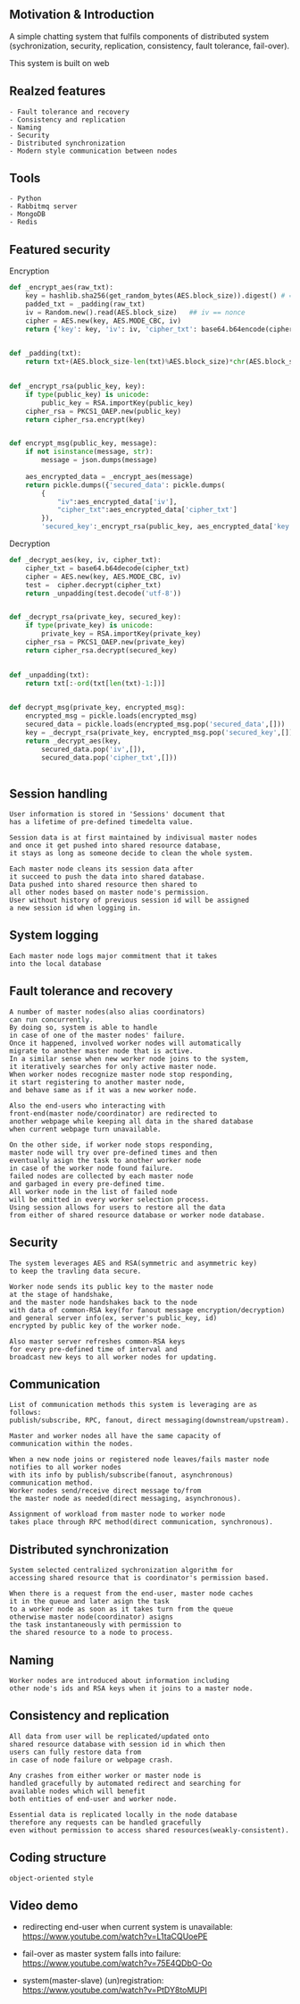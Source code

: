## Motivation & Introduction
A simple chatting system that fulfils components of distributed system
(sychronization, security, replication, consistency, fault tolerance, fail-over).

This system is built on web


## Realzed features
	- Fault tolerance and recovery
	- Consistency and replication
	- Naming
	- Security
	- Distributed synchronization
	- Modern style communication between nodes
	
## Tools
	- Python 
	- Rabbitmq server
	- MongoDB
	- Redis
	
## Featured security
Encryption
```python
def _encrypt_aes(raw_txt):
	key = hashlib.sha256(get_random_bytes(AES.block_size)).digest() # => a 32 byte string
	padded_txt = _padding(raw_txt)
	iv = Random.new().read(AES.block_size)   ## iv == nonce
	cipher = AES.new(key, AES.MODE_CBC, iv)
	return {'key': key, 'iv': iv, 'cipher_txt': base64.b64encode(cipher.encrypt(padded_txt))}  

	
def _padding(txt):
	return txt+(AES.block_size-len(txt)%AES.block_size)*chr(AES.block_size-len(txt)%AES.block_size)

	
def _encrypt_rsa(public_key, key):
	if type(public_key) is unicode:
		public_key = RSA.importKey(public_key)
	cipher_rsa = PKCS1_OAEP.new(public_key)
	return cipher_rsa.encrypt(key)


def encrypt_msg(public_key, message):
	if not isinstance(message, str):
		message = json.dumps(message)
		
	aes_encrypted_data = _encrypt_aes(message)
	return pickle.dumps({'secured_data': pickle.dumps(
		{
			"iv":aes_encrypted_data['iv'], 
			"cipher_txt":aes_encrypted_data['cipher_txt']
		}), 
		'secured_key':_encrypt_rsa(public_key, aes_encrypted_data['key'])})
```	
Decryption
```python
def _decrypt_aes(key, iv, cipher_txt):
	cipher_txt = base64.b64decode(cipher_txt)
	cipher = AES.new(key, AES.MODE_CBC, iv)         
	test =  cipher.decrypt(cipher_txt)
	return _unpadding(test.decode('utf-8'))


def _decrypt_rsa(private_key, secured_key):
	if type(private_key) is unicode:
		private_key = RSA.importKey(private_key)
	cipher_rsa = PKCS1_OAEP.new(private_key)
	return cipher_rsa.decrypt(secured_key)

	
def _unpadding(txt):
	return txt[:-ord(txt[len(txt)-1:])]	
	

def decrypt_msg(private_key, encrypted_msg):
	encrypted_msg = pickle.loads(encrypted_msg)
	secured_data = pickle.loads(encrypted_msg.pop('secured_data',[]))
	key = _decrypt_rsa(private_key, encrypted_msg.pop('secured_key',[]))
	return _decrypt_aes(key, 
		secured_data.pop('iv',[]), 
		secured_data.pop('cipher_txt',[]))
	
```
## Session handling
	User information is stored in 'Sessions' document that 
	has a lifetime of pre-defined timedelta value.
	
	Session data is at first maintained by indivisual master nodes 
	and once it get pushed into shared resource database, 
	it stays as long as someone decide to clean the whole system.
	
	Each master node cleans its session data after 
	it succeed to push the data into shared database. 
	Data pushed into shared resource then shared to 
	all other nodes based on master node's permission. 
	User without history of previous session id will be assigned 
	a new session id when logging in.
	
	
## System logging
	Each master node logs major commitment that it takes 
	into the local database
	
	
## Fault tolerance and recovery
	A number of master nodes(also alias coordinators) 
	can run concurrently. 
	By doing so, system is able to handle 
	in case of one of the master nodes' failure.
	Once it happened, involved worker nodes will automatically 
	migrate to another master node that is active.
	In a similar sense when new worker node joins to the system, 
	it iteratively searches for only active master node.
	When worker nodes recognize master node stop responding, 
	it start registering to another master node, 
	and behave same as if it was a new worker node.
	
	Also the end-users who interacting with 
	front-end(master node/coordinator) are redirected to
	another webpage while keeping all data in the shared database 
	when current webpage turn unavailable.
	
	On the other side, if worker node stops responding,
	master node will try over pre-defined times and then
	eventually asign the task to another worker node 
	in case of the worker node found failure.
	failed nodes are collected by each master node 
	and garbaged in every pre-defined time.
	All worker node in the list of failed node 
	will be omitted in every worker selection process.
	Using session allows for users to restore all the data 
	from either of shared resource database or worker node database.
	
		
## Security 
	The system leverages AES and RSA(symmetric and asymmetric key) 
	to keep the travling data secure.
	
	Worker node sends its public key to the master node 
	at the stage of handshake, 
	and the master node handshakes back to the node 
	with data of common-RSA key(for fanout message encryption/decryption) 
	and general server info(ex, server's public_key, id)
	encrypted by public key of the worker node.
	
	Also master server refreshes common-RSA keys 
	for every pre-defined time of interval and
	broadcast new keys to all worker nodes for updating.
	
	
## Communication
	List of communication methods this system is leveraging are as follows: 
	publish/subscribe, RPC, fanout, direct messaging(downstream/upstream).
	
	Master and worker nodes all have the same capacity of 
	communication within the nodes.
	
	When a new node joins or registered node leaves/fails master node 
	notifies to all worker nodes 
	with its info by publish/subscribe(fanout, asynchronous) 
	communication method.
	Worker nodes send/receive direct message to/from 
	the master node as needed(direct messaging, asynchronous). 
	
	Assignment of workload from master node to worker node 
	takes place through RPC method(direct communication, synchronous).

	
## Distributed synchronization
	System selected centralized sychronization algorithm for 
	accessing shared resource that is coordinator's permission based.

	When there is a request from the end-user, master node caches 
	it in the queue and later asign the task
	to a worker node as soon as it takes turn from the queue 
	otherwise master node(coordinator) asigns
	the task instantaneously with permission to 
	the shared resource to a node to process. 
	
## Naming
	Worker nodes are introduced about information including 
	other node's ids and RSA keys when it joins to a master node.
	
	
## Consistency and replication
	All data from user will be replicated/updated onto 
	shared resource database with session id in which then 
	users can fully restore data from 
	in case of node failure or webpage crash.
	
	Any crashes from either worker or master node is 
	handled gracefully by automated redirect and searching for
	available nodes which will benefit 
	both entities of end-user and worker node.
	
	Essential data is replicated locally in the node database 
	therefore any requests can be handled gracefully
	even without permission to access shared resources(weakly-consistent).
	
	
## Coding structure
	object-oriented style
	
## Video demo
- redirecting end-user when current system is unavailable:
https://www.youtube.com/watch?v=L1taCQUoePE
	
- fail-over as master system falls into failure:
https://www.youtube.com/watch?v=75E4QDbO-Oo
	
- system(master-slave) (un)registration:
https://www.youtube.com/watch?v=PtDY8toMUPI
	